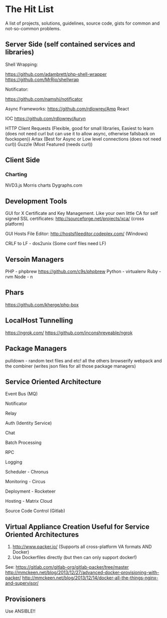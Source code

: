 The Hit List
============

A list of projects, solutions, guidelines, source code, gists for common and not-so-common problems.

Server Side (self contained services and libraries)
---------------------------------------------------

Shell Wrapping:

https://github.com/adambrett/php-shell-wrapper
https://github.com/MrRio/shellwrap

Notificator:

https://github.com/namshi/notificator

Async Frameworks:
https://github.com/rdlowrey/Amp
React

IOC
https://github.com/rdlowrey/Auryn

HTTP Client
Requests (Flexible, good for small libraries, Easiest to learn (does not need curl but can use it to allow async, otherwise fallsback on fsockopen))
Artax (Best for Async or Low level connections (does not need curl))
Guzzle (Most Featured (needs curl))

Client Side
-----------

### Charting

NVD3.js
Morris charts
Dygraphs.com

Development Tools
-----------------

GUI for X Certificate and Key Management. Like your own little CA for self signed SSL certificates: http://sourceforge.net/projects/xca/ (cross platform)

GUI Hosts File Editor: http://hostsfileeditor.codeplex.com/ (Windows)

CRLF to LF - dos2unix (Some conf files need LF)

Versoin Managers
---------------

PHP - phpbrew https://github.com/c9s/phpbrew
Python - virtualenv
Ruby - rvm
Node - n

Phars
-----

https://github.com/kherge/php-box

LocalHost Tunnelling
--------------------

https://ngrok.com/
https://github.com/inconshreveable/ngrok

Package Managers
----------------

pulldown - random text files and etc!
all the others
browserify
webpack
and the combiner (writes json files for all those package managers)

Service Oriented Architecture
-----------------------------

Event Bus (MQ)

Notificator

Relay

Auth (Identity Service)

Chat

Batch Processing

RPC

Logging

Scheduler - Chronus

Monitoring - Circus

Deployment - Rocketeer

Hosting - Matrix Cloud

Source Code Control (Gitlab)

Virtual Appliance Creation Useful for Service Oriented Architectures
--------------------------------------------------------------------

1. http://www.packer.io/ (Supports all cross-platform VA formats AND Docker)
2. Use Dockerfiles directly (but then can only support docker!)

See:
https://gitlab.com/gitlab-org/gitlab-packer/tree/master
http://mmckeen.net/blog/2013/12/27/advanced-docker-provisioning-with-packer/
http://mmckeen.net/blog/2013/12/14/docker-all-the-things-nginx-and-supervisor/

Provisioners
------------

Use ANSIBLE!!